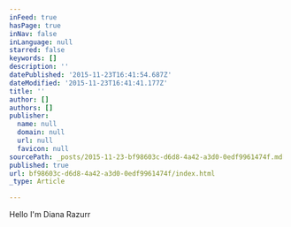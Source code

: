 ```yaml
---
inFeed: true
hasPage: true
inNav: false
inLanguage: null
starred: false
keywords: []
description: ''
datePublished: '2015-11-23T16:41:54.687Z'
dateModified: '2015-11-23T16:41:41.177Z'
title: ''
author: []
authors: []
publisher:
  name: null
  domain: null
  url: null
  favicon: null
sourcePath: _posts/2015-11-23-bf98603c-d6d8-4a42-a3d0-0edf9961474f.md
published: true
url: bf98603c-d6d8-4a42-a3d0-0edf9961474f/index.html
_type: Article

---
```

Hello I'm Diana Razurr